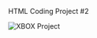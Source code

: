 HTML Coding Project #2

![XBOX Project](https://user-images.githubusercontent.com/95934365/184986264-7a1d7147-b7b5-4447-b22c-c961a553c1f6.png)
